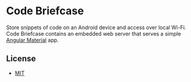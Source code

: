 # Code Briefcase

Store snippets of code on an Android device and access over local Wi-Fi. Code Briefcase contains an embedded web server that serves a simple [Angular Material](https://github.com/angular/material2) app.

## License

* [MIT](LICENSE)
